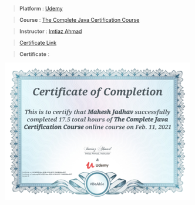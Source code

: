 
> **Platform** : [Udemy](https://www.udemy.com/)

> **Course** : [The Complete Java Certification Course](https://www.udemy.com/course/master-practical-java-development/)

> **Instructor** : [Imtiaz Ahmad](https://www.udemy.com/user/imtiazahmad4/)

> <a target="_blank" href="https://udemy-certificate.s3.amazonaws.com/image/UC-6f227ebc-9239-4146-8f37-194888bbc937.jpg">Certificate Link</a>

> **Certificate** : 

<img src="./Certificates/Udemy/TheCompleteJavaCertificationCourse.jpg">
